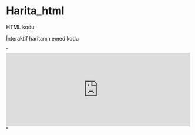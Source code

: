 # Harita_html
HTML kodu


İnteraktif haritanın emed kodu

" <embed type="text/html" 
       src="https://yun-unis.github.io/Harita_html/tuncer.html" 
       width="500" height="200"> "

